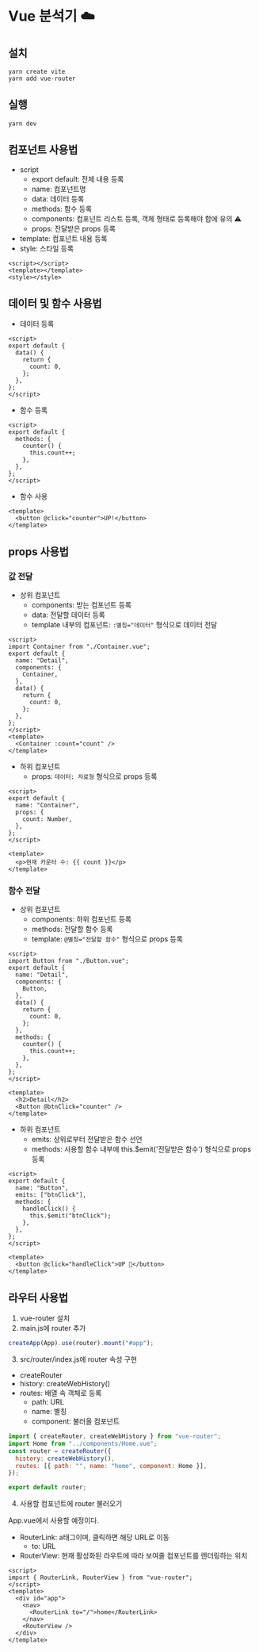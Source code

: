 # Vue 분석기 ☁️

## 설치

```
yarn create vite
yarn add vue-router
```

## 실행

```
yarn dev
```

## 컴포넌트 사용법

- script
  - export default: 전체 내용 등록
  - name: 컴포넌트명
  - data: 데이터 등록
  - methods: 함수 등록
  - components: 컴포넌트 리스트 등록, 객체 형태로 등록해야 함에 유의 ⚠️
  - props: 전달받은 props 등록
- template: 컴포넌트 내용 등록
- style: 스타일 등록

```vue
<script></script>
<template></template>
<style></style>
```

## 데이터 및 함수 사용법

- 데이터 등록

```vue
<script>
export default {
  data() {
    return {
      count: 0,
    };
  },
};
</script>
```

- 함수 등록

```vue
<script>
export default {
  methods: {
    counter() {
      this.count++;
    },
  },
};
</script>
```

- 함수 사용

```vue
<template>
  <button @click="counter">UP!</button>
</template>
```

## props 사용법

### 값 전달

- 상위 컴포넌트
  - components: 받는 컴포넌트 등록
  - data: 전달할 데이터 등록
  - template 내부의 컴포넌트: `:별칭="데이터"` 형식으로 데이터 전달

```vue
<script>
import Container from "./Container.vue";
export default {
  name: "Detail",
  components: {
    Container,
  },
  data() {
    return {
      count: 0,
    };
  },
};
</script>
<template>
  <Container :count="count" />
</template>
```

- 하위 컴포넌트
  - props: `데이터: 자료형` 형식으로 props 등록

```vue
<script>
export default {
  name: "Container",
  props: {
    count: Number,
  },
};
</script>

<template>
  <p>현재 카운터 수: {{ count }}</p>
</template>
```

### 함수 전달

- 상위 컴포넌트
  - components: 하위 컴포넌트 등록
  - methods: 전달할 함수 등록
  - template: `@별칭="전달할 함수"` 형식으로 props 등록

```vue
<script>
import Button from "./Button.vue";
export default {
  name: "Detail",
  components: {
    Button,
  },
  data() {
    return {
      count: 0,
    };
  },
  methods: {
    counter() {
      this.count++;
    },
  },
};
</script>

<template>
  <h2>Detail</h2>
  <Button @btnClick="counter" />
</template>
```

- 하위 컴포넌트
  - emits: 상위로부터 전달받은 함수 선언
  - methods: 사용할 함수 내부에 this.$emit('전달받은 함수') 형식으로 props 등록

```vue
<script>
export default {
  name: "Button",
  emits: ["btnClick"],
  methods: {
    handleClick() {
      this.$emit("btnClick");
    },
  },
};
</script>

<template>
  <button @click="handleClick">UP 🚀</button>
</template>
```

## 라우터 사용법

1. vue-router 설치
2. main.js에 router 추가

```js
createApp(App).use(router).mount("#app");
```

3. src/router/index.js에 router 속성 구현

- createRouter
- history: createWebHistory()
- routes: 배열 속 객체로 등록
  - path: URL
  - name: 별칭
  - component: 불러올 컴포넌트

```js
import { createRouter, createWebHistory } from "vue-router";
import Home from "../components/Home.vue";
const router = createRouter({
  history: createWebHistory(),
  routes: [{ path: "", name: "home", component: Home }],
});

export default router;
```

4. 사용할 컴포넌트에 router 불러오기

App.vue에서 사용할 예정이다.

- RouterLink: a태그이며, 클릭하면 해당 URL로 이동
  - to: URL
- RouterView: 현재 활성화된 라우트에 따라 보여줄 컴포넌트를 렌더링하는 위치

```vue
<script>
import { RouterLink, RouterView } from "vue-router";
</script>
<template>
  <div id="app">
    <nav>
      <RouterLink to="/">home</RouterLink>
    </nav>
    <RouterView />
  </div>
</template>
```
